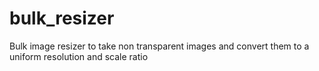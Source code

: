# bulk_resizer
Bulk image resizer to take non transparent images and convert them to a uniform resolution and scale ratio
